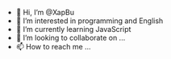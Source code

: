 - 👋 Hi, I’m @XapBu
- 👀 I’m interested in programming and English
- 🌱 I’m currently learning JavaScript
- 💞️ I’m looking to collaborate on ...
- 📫 How to reach me ...

<!---
XapBu/XapBu is a ✨ special ✨ repository because its `README.md` (this file) appears on your GitHub profile.
You can click the Preview link to take a look at your changes.
--->
